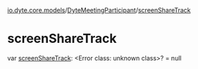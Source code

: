 [io.dyte.core.models](../index.md)/[DyteMeetingParticipant](index.md)/[screenShareTrack](screen-share-track.md)

# screenShareTrack


var [screenShareTrack](screen-share-track.md): &lt;Error class: unknown class&gt;? = null
